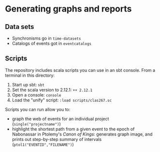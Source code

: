 # Generating graphs and reports


## Data sets

- Synchronisms go in `time-datasets`
- Catalogs of events got in `eventcatalogs`


## Scripts

The repository includes scala scripts you can use in an sbt console.  From a terminal in this directory:



1. Start up sbt: `sbt`
2. Set the scala version to 2.12.1: `++ 2.12.1`
3. Open a console: `console`
4. Load the "unify" script:  `:load scripts/clas267.sc`


Scripts you can run allow you to:


- graph the web of events for an individual project (`single("projectname")`)
- highlight the shortest path from a given event to the epoch of Nabonassar in Ptolemy's *Canon of Kings*: generates graph image, and prints out step-by-step summary of intervals (`ptol1("EVENTID","FILENAME")`)
